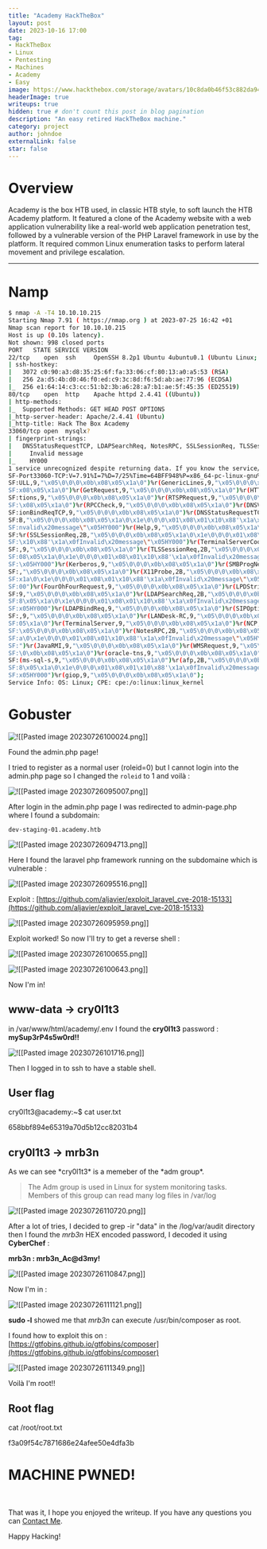 ```yaml
---
title: "Academy HackTheBox"
layout: post
date: 2023-10-16 17:00
tag: 
- HackTheBox
- Linux
- Pentesting
- Machines
- Academy
- Easy
image: https://www.hackthebox.com/storage/avatars/10c8da0b46f53c882da946668dcdab95.png
headerImage: true
writeups: true
hidden: true # don't count this post in blog pagination
description: "An easy retired HackTheBox machine."
category: project
author: johndoe
externalLink: false
star: false
---
```


# Overview

Academy is the box HTB used, in classic HTB style, to soft launch the HTB Academy platform. It featured a clone of the Academy website with a web application vulnerability like a real-world web application penetration test, followed by a vulnerable version of the PHP Laravel framework in use by the platform. It required common Linux enumeration tasks to perform lateral movement and privilege escalation.

---

# Namp
```bash
$ nmap -A -T4 10.10.10.215    
Starting Nmap 7.91 ( https://nmap.org ) at 2023-07-25 16:42 +01
Nmap scan report for 10.10.10.215
Host is up (0.10s latency).
Not shown: 998 closed ports
PORT   STATE SERVICE VERSION
22/tcp    open  ssh     OpenSSH 8.2p1 Ubuntu 4ubuntu0.1 (Ubuntu Linux; protocol 2.0)
| ssh-hostkey: 
|   3072 c0:90:a3:d8:35:25:6f:fa:33:06:cf:80:13:a0:a5:53 (RSA)
|   256 2a:d5:4b:d0:46:f0:ed:c9:3c:8d:f6:5d:ab:ae:77:96 (ECDSA)
|_  256 e1:64:14:c3:cc:51:b2:3b:a6:28:a7:b1:ae:5f:45:35 (ED25519)
80/tcp    open  http    Apache httpd 2.4.41 ((Ubuntu))
| http-methods: 
|_  Supported Methods: GET HEAD POST OPTIONS
|_http-server-header: Apache/2.4.41 (Ubuntu)
|_http-title: Hack The Box Academy
33060/tcp open  mysqlx?
| fingerprint-strings: 
|   DNSStatusRequestTCP, LDAPSearchReq, NotesRPC, SSLSessionReq, TLSSessionReq, X11Probe, afp: 
|     Invalid message
|_    HY000
1 service unrecognized despite returning data. If you know the service/version, please submit the following fingerprint at https://nmap.org/cgi-bin/submit.cgi?new-service :
SF-Port33060-TCP:V=7.91%I=7%D=7/25%Time=64BFF948%P=x86_64-pc-linux-gnu%r(N
SF:ULL,9,"\x05\0\0\0\x0b\x08\x05\x1a\0")%r(GenericLines,9,"\x05\0\0\0\x0b\
SF:x08\x05\x1a\0")%r(GetRequest,9,"\x05\0\0\0\x0b\x08\x05\x1a\0")%r(HTTPOp
SF:tions,9,"\x05\0\0\0\x0b\x08\x05\x1a\0")%r(RTSPRequest,9,"\x05\0\0\0\x0b
SF:\x08\x05\x1a\0")%r(RPCCheck,9,"\x05\0\0\0\x0b\x08\x05\x1a\0")%r(DNSVers
SF:ionBindReqTCP,9,"\x05\0\0\0\x0b\x08\x05\x1a\0")%r(DNSStatusRequestTCP,2
SF:B,"\x05\0\0\0\x0b\x08\x05\x1a\0\x1e\0\0\0\x01\x08\x01\x10\x88'\x1a\x0fI
SF:nvalid\x20message\"\x05HY000")%r(Help,9,"\x05\0\0\0\x0b\x08\x05\x1a\0")
SF:%r(SSLSessionReq,2B,"\x05\0\0\0\x0b\x08\x05\x1a\0\x1e\0\0\0\x01\x08\x01
SF:\x10\x88'\x1a\x0fInvalid\x20message\"\x05HY000")%r(TerminalServerCookie
SF:,9,"\x05\0\0\0\x0b\x08\x05\x1a\0")%r(TLSSessionReq,2B,"\x05\0\0\0\x0b\x
SF:08\x05\x1a\0\x1e\0\0\0\x01\x08\x01\x10\x88'\x1a\x0fInvalid\x20message\"
SF:\x05HY000")%r(Kerberos,9,"\x05\0\0\0\x0b\x08\x05\x1a\0")%r(SMBProgNeg,9
SF:,"\x05\0\0\0\x0b\x08\x05\x1a\0")%r(X11Probe,2B,"\x05\0\0\0\x0b\x08\x05\
SF:x1a\0\x1e\0\0\0\x01\x08\x01\x10\x88'\x1a\x0fInvalid\x20message\"\x05HY0
SF:00")%r(FourOhFourRequest,9,"\x05\0\0\0\x0b\x08\x05\x1a\0")%r(LPDString,
SF:9,"\x05\0\0\0\x0b\x08\x05\x1a\0")%r(LDAPSearchReq,2B,"\x05\0\0\0\x0b\x0
SF:8\x05\x1a\0\x1e\0\0\0\x01\x08\x01\x10\x88'\x1a\x0fInvalid\x20message\"\
SF:x05HY000")%r(LDAPBindReq,9,"\x05\0\0\0\x0b\x08\x05\x1a\0")%r(SIPOptions
SF:,9,"\x05\0\0\0\x0b\x08\x05\x1a\0")%r(LANDesk-RC,9,"\x05\0\0\0\x0b\x08\x
SF:05\x1a\0")%r(TerminalServer,9,"\x05\0\0\0\x0b\x08\x05\x1a\0")%r(NCP,9,"
SF:\x05\0\0\0\x0b\x08\x05\x1a\0")%r(NotesRPC,2B,"\x05\0\0\0\x0b\x08\x05\x1
SF:a\0\x1e\0\0\0\x01\x08\x01\x10\x88'\x1a\x0fInvalid\x20message\"\x05HY000
SF:")%r(JavaRMI,9,"\x05\0\0\0\x0b\x08\x05\x1a\0")%r(WMSRequest,9,"\x05\0\0
SF:\0\x0b\x08\x05\x1a\0")%r(oracle-tns,9,"\x05\0\0\0\x0b\x08\x05\x1a\0")%r
SF:(ms-sql-s,9,"\x05\0\0\0\x0b\x08\x05\x1a\0")%r(afp,2B,"\x05\0\0\0\x0b\x0
SF:8\x05\x1a\0\x1e\0\0\0\x01\x08\x01\x10\x88'\x1a\x0fInvalid\x20message\"\
SF:x05HY000")%r(giop,9,"\x05\0\0\0\x0b\x08\x05\x1a\0");
Service Info: OS: Linux; CPE: cpe:/o:linux:linux_kernel
```

# Gobuster

![!\[\[Pasted image 20230726100024.png\]\]](../../../assets/images/HTBPics/20230726100024.png)

Found the admin.php page!

I tried to register as a normal user (roleid=0) but I cannot login into the admin.php page so I changed the `roleid` to 1 and voilà :

![!\[\[Pasted image 20230726095007.png\]\]](../../../assets/images/HTBPics/20230726095007.png)

<p>After login in the admin.php page I was redirected to admin-page.php where I found a subdomain:</p>

`dev-staging-01.academy.htb`

![!\[\[Pasted image 20230726094713.png\]\]](../../../assets/images/HTBPics/20230726094713.png)

<p>Here I found the laravel php framework running on the subdomaine which is vulnerable :</p>

![!\[\[Pasted image 20230726095516.png\]\]](../../../assets/images/HTBPics/20230726095516.png)

Exploit : [https://github.com/aljavier/exploit_laravel_cve-2018-15133](https://github.com/aljavier/exploit_laravel_cve-2018-15133)

![!\[\[Pasted image 20230726095959.png\]\]](../../../assets/images/HTBPics/20230726095959.png)

Exploit worked!
So now I'll try to get a reverse shell :

![!\[\[Pasted image 20230726100655.png\]\]](../../../assets/images/HTBPics/20230726100655.png)

![!\[\[Pasted image 20230726100643.png\]\]](../../../assets/images/HTBPics/20230726100643.png)

Now I'm in!

## www-data -> cry0l1t3

in /var/www/html/academy/.env I found the **cry0l1t3** password : **mySup3rP4s5w0rd!!**

![!\[\[Pasted image 20230726101716.png\]\]](../../../assets/images/HTBPics/20230726101716.png)

<p>Then I logged in to ssh to have a stable shell.</p>

## User flag

<p>cry0l1t3@academy:~$ cat user.txt</p>
658bbf894e65319a70d5b12cc82031b4

## cry0l1t3 -> mrb3n

<p>As we can see *cry0l1t3* is a memeber of the *adm group*.</p>

> The Adm group is used in Linux for system monitoring tasks. Members of this group can read many log files in /var/log

![!\[\[Pasted image 20230726110720.png\]\]](../../../assets/images/HTBPics/20230726110720.png)

After a lot of tries, I decided to grep -ir "data" in the /log/var/audit directory then I found the *mrb3n* HEX encoded password, I decoded it using **CyberChef** :

<p></p>

**mrb3n : mrb3n_Ac@d3my!**

![!\[\[Pasted image 20230726110847.png\]\]](../../../assets/images/HTBPics/20230726110847.png)

Now I'm in :

![!\[\[Pasted image 20230726111121.png\]\]](../../../assets/images/HTBPics/20230726111121.png)

**sudo -l** showed me that *mrb3n* can execute /usr/bin/composer as root.

I found how to exploit this on : [https://gtfobins.github.io/gtfobins/composer](https://gtfobins.github.io/gtfobins/composer)

![!\[\[Pasted image 20230726111349.png\]\]](../../../assets/images/HTBPics/20230726111349.png)

Voilà I'm root!!

## Root flag

<p>cat /root/root.txt</p>
f3a09f54c7871686e24afee50e4dfa3b


<br/>

# MACHINE PWNED!

<br/>

That was it, I hope you enjoyed the writeup. If you have any questions you can [Contact Me](https://www.linkedin.com/in/hichamouardi).

<p>Happy Hacking!</p>